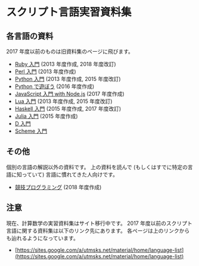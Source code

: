 # スクリプト言語実習資料集

## 各言語の資料

2017 年度以前のものは旧資料集のページに飛びます。

* [Ruby 入門](ruby/top.md) (2013 年度作成, 2018 年度改訂)
* [Perl 入門](https://sites.google.com/a/utmsks.net/material/home/perl2013) (2013 年度作成)
* [Python 入門](https://sites.google.com/a/utmsks.net/material/home/python2013) (2013 年度作成, 2015 年度改訂)
* [Python で遊ぼう](python/asobou.md) (2016 年度作成)
* [JavaScript 入門 with Node.js](https://minoki.github.io/ks-material/ecmascript/) (2017 年度作成)
* [Lua 入門](lua/README.md) (2013 年度作成, 2015 年度改訂)
* [Haskell 入門](https://minoki.github.io/ks-material/haskell/) (2015 年度作成, 2017 年度改訂)
* [Julia 入門](https://sites.google.com/a/utmsks.net/material/home/language-list/julia) (2015 年度作成)
* [D 入門](https://sites.google.com/a/utmsks.net/material/home/dlang)
* [Scheme 入門](scheme/intro.md)

## その他

個別の言語の解説以外の資料です。
上の資料を読んで (もしくはすでに特定の言語に知っていて) 言語に慣れてきた人向けです。

* [競技プログラミング](other/competitive.md) (2018 年度作成)

## 注意

現在、計算数学の実習資料集はサイト移行中です。
2017 年度以前のスクリプト言語に関する資料集は以下のリンク先にあります。
各ページは上のリンクからも辿れるようになっています。

* [https://sites.google.com/a/utmsks.net/material/home/language-list](https://sites.google.com/a/utmsks.net/material/home/language-list)
